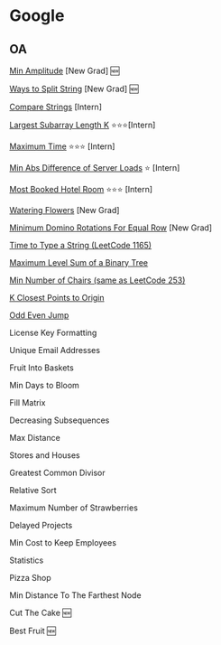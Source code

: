 # Google

## OA

[Min Amplitude](./Interview/Min_Amplitude.py) [New Grad] 🆕

[Ways to Split String](./Interview/Split_String.py) [New Grad] 🆕

[Compare Strings](./Interview/Compare_String.py) [Intern]

[Largest Subarray Length K](./Interview/Largest_Subarray.py) ⭐⭐⭐[Intern]

[Maximum Time](./Interview/Maximum_Time.py) ⭐⭐⭐ [Intern]

[Min Abs Difference of Server Loads](./Interview/Min_Abs_Difference_of_Server_Loads.py) ⭐ [Intern]

[Most Booked Hotel Room](./Interview/Most_Booked_Hotel_Room.py) ⭐⭐⭐ [Intern]

[Watering Flowers](./Interview/Watering_Flower.py) [New Grad]

[Minimum Domino Rotations For Equal Row](../Algorithm/Python/1025/1007_Minimum_Domino_Rotations_For_Equal_Row.py) [New Grad]

[Time to Type a String (LeetCode 1165)](../Algorithm/Python/1200/1165_Single-Row_Keyboard.py)

[Maximum Level Sum of a Binary Tree](../Algorithm/Python/1200/1161_Maximum_Level_Sum_of_a_Binary_Tree.py)

[Min Number of Chairs (same as LeetCode 253)](../Algorithm/Python/275/0253_Meeting_Rooms_II.py)

[K Closest Points to Origin](../Algorithm/Python/975/0973_K_Closest_Points_to_Origin.py)

[Odd Even Jump](../Algorithm/Python/975/0975_Odd_Even_Jump.py)

License Key Formatting

Unique Email Addresses

Fruit Into Baskets

Min Days to Bloom

Fill Matrix

Decreasing Subsequences

Max Distance

Stores and Houses

Greatest Common Divisor

Relative Sort

Maximum Number of Strawberries

Delayed Projects

Min Cost to Keep Employees

Statistics

Pizza Shop

Min Distance To The Farthest Node

Cut The Cake 🆕

Best Fruit 🆕


